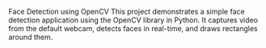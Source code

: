 Face Detection using OpenCV
This project demonstrates a simple face detection application using the OpenCV library in Python. It captures video from the default webcam, detects faces in real-time, and draws rectangles around them.
